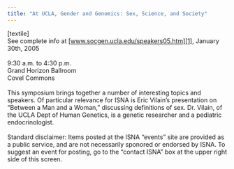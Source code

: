 ```yaml
---
title: "At UCLA, Gender and Genomics: Sex, Science, and Society"
---
```


[textile]<br>See complete info at [www.socgen.ucla.edu/speakers05.htm][1], January 30th, 2005<br><br>9:30 a.m. to 4:30 p.m.<br>Grand Horizon Ballroom <br>Covel Commons<br><br>This symposium brings together a number of interesting topics and speakers. Of particular relevance for <span class="caps">ISNA</span> is Eric Vilain&#8217;s presentation on &#8220;Between a Man and a Woman,&#8221; discussing definitions of sex. Dr. Vilain, of the <span class="caps">UCLA</span> Dept of Human Genetics, is a genetic researcher and a pediatric endocrinologist.<br><br>Standard disclaimer: Items posted at the <span class="caps">ISNA</span> &#8220;events&#8221; site are provided as a public service, and are not necessarily sponored or endorsed by <span class="caps">ISNA</span>. To suggest an event for posting, go to the &#8220;contact <span class="caps">ISNA</span>&#8221; box at the upper right side of this screen.

 [1]: http://www.socgen.ucla.edu/speakers05.htm.Sunday